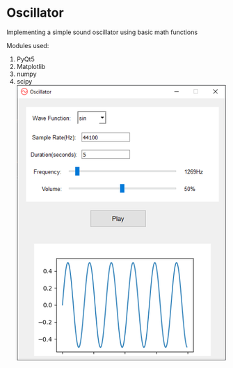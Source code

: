 # Oscillator

Implementing a simple sound oscillator using basic math functions

Modules used:
1. PyQt5
2. Matplotlib
3. numpy
4. scipy
![Screenshot](https://github.com/samir2901/Oscillator/blob/master/screenshot/python_QAd2mTOJVH.png?raw=true)
